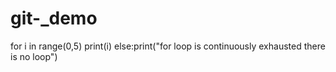 # git-_demo
for i in range(0,5)
print(i)
else:print("for loop is continuously exhausted there is no loop")
